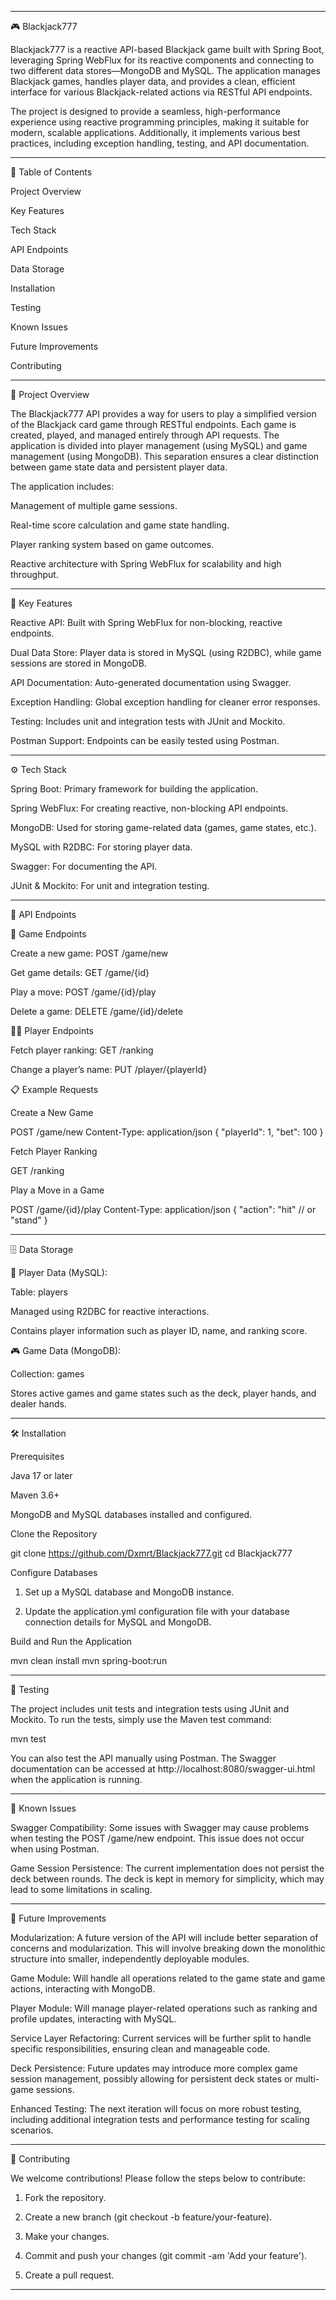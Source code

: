 
---

🎮 Blackjack777

Blackjack777 is a reactive API-based Blackjack game built with Spring Boot, leveraging Spring WebFlux for its reactive components and connecting to two different data stores—MongoDB and MySQL. The application manages Blackjack games, handles player data, and provides a clean, efficient interface for various Blackjack-related actions via RESTful API endpoints.

The project is designed to provide a seamless, high-performance experience using reactive programming principles, making it suitable for modern, scalable applications. Additionally, it implements various best practices, including exception handling, testing, and API documentation.


---

📜 Table of Contents

Project Overview

Key Features

Tech Stack

API Endpoints

Data Storage

Installation

Testing

Known Issues

Future Improvements

Contributing



---

📝 Project Overview

The Blackjack777 API provides a way for users to play a simplified version of the Blackjack card game through RESTful endpoints. Each game is created, played, and managed entirely through API requests. The application is divided into player management (using MySQL) and game management (using MongoDB). This separation ensures a clear distinction between game state data and persistent player data.

The application includes:

Management of multiple game sessions.

Real-time score calculation and game state handling.

Player ranking system based on game outcomes.

Reactive architecture with Spring WebFlux for scalability and high throughput.



---

🚀 Key Features

Reactive API: Built with Spring WebFlux for non-blocking, reactive endpoints.

Dual Data Store: Player data is stored in MySQL (using R2DBC), while game sessions are stored in MongoDB.

API Documentation: Auto-generated documentation using Swagger.

Exception Handling: Global exception handling for cleaner error responses.

Testing: Includes unit and integration tests with JUnit and Mockito.

Postman Support: Endpoints can be easily tested using Postman.



---

⚙️ Tech Stack

Spring Boot: Primary framework for building the application.

Spring WebFlux: For creating reactive, non-blocking API endpoints.

MongoDB: Used for storing game-related data (games, game states, etc.).

MySQL with R2DBC: For storing player data.

Swagger: For documenting the API.

JUnit & Mockito: For unit and integration testing.



---

🔗 API Endpoints

🎲 Game Endpoints

Create a new game: POST /game/new

Get game details: GET /game/{id}

Play a move: POST /game/{id}/play

Delete a game: DELETE /game/{id}/delete


🧑‍💼 Player Endpoints

Fetch player ranking: GET /ranking

Change a player’s name: PUT /player/{playerId}


📋 Example Requests

Create a New Game

POST /game/new
Content-Type: application/json
{
  "playerId": 1,
  "bet": 100
}

Fetch Player Ranking

GET /ranking

Play a Move in a Game

POST /game/{id}/play
Content-Type: application/json
{
  "action": "hit"  // or "stand"
}


---

🗄️ Data Storage

🧑 Player Data (MySQL):

Table: players

Managed using R2DBC for reactive interactions.

Contains player information such as player ID, name, and ranking score.


🎮 Game Data (MongoDB):

Collection: games

Stores active games and game states such as the deck, player hands, and dealer hands.



---

🛠️ Installation

Prerequisites

Java 17 or later

Maven 3.6+

MongoDB and MySQL databases installed and configured.


Clone the Repository

git clone https://github.com/Dxmrt/Blackjack777.git
cd Blackjack777

Configure Databases

1. Set up a MySQL database and MongoDB instance.


2. Update the application.yml configuration file with your database connection details for MySQL and MongoDB.



Build and Run the Application

mvn clean install
mvn spring-boot:run


---

🧪 Testing

The project includes unit tests and integration tests using JUnit and Mockito. To run the tests, simply use the Maven test command:

mvn test

You can also test the API manually using Postman. The Swagger documentation can be accessed at http://localhost:8080/swagger-ui.html when the application is running.


---

🐞 Known Issues

Swagger Compatibility: Some issues with Swagger may cause problems when testing the POST /game/new endpoint. This issue does not occur when using Postman.

Game Session Persistence: The current implementation does not persist the deck between rounds. The deck is kept in memory for simplicity, which may lead to some limitations in scaling.



---

🔮 Future Improvements

Modularization: A future version of the API will include better separation of concerns and modularization. This will involve breaking down the monolithic structure into smaller, independently deployable modules.

Game Module: Will handle all operations related to the game state and game actions, interacting with MongoDB.

Player Module: Will manage player-related operations such as ranking and profile updates, interacting with MySQL.


Service Layer Refactoring: Current services will be further split to handle specific responsibilities, ensuring clean and manageable code.

Deck Persistence: Future updates may introduce more complex game session management, possibly allowing for persistent deck states or multi-game sessions.

Enhanced Testing: The next iteration will focus on more robust testing, including additional integration tests and performance testing for scaling scenarios.



---

🤝 Contributing

We welcome contributions! Please follow the steps below to contribute:

1. Fork the repository.


2. Create a new branch (git checkout -b feature/your-feature).


3. Make your changes.


4. Commit and push your changes (git commit -am 'Add your feature').


5. Create a pull request.




---


